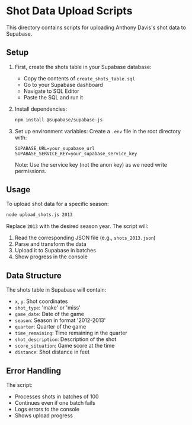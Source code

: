 # Shot Data Upload Scripts

This directory contains scripts for uploading Anthony Davis's shot data to Supabase.

## Setup

1. First, create the shots table in your Supabase database:
   - Copy the contents of `create_shots_table.sql`
   - Go to your Supabase dashboard
   - Navigate to SQL Editor
   - Paste the SQL and run it

2. Install dependencies:
   ```bash
   npm install @supabase/supabase-js
   ```

3. Set up environment variables:
   Create a `.env` file in the root directory with:
   ```
   SUPABASE_URL=your_supabase_url
   SUPABASE_SERVICE_KEY=your_supabase_service_key
   ```
   Note: Use the service key (not the anon key) as we need write permissions.

## Usage

To upload shot data for a specific season:

```bash
node upload_shots.js 2013
```

Replace `2013` with the desired season year. The script will:
1. Read the corresponding JSON file (e.g., `shots_2013.json`)
2. Parse and transform the data
3. Upload it to Supabase in batches
4. Show progress in the console

## Data Structure

The shots table in Supabase will contain:
- `x`, `y`: Shot coordinates
- `shot_type`: 'make' or 'miss'
- `game_date`: Date of the game
- `season`: Season in format '2012-2013'
- `quarter`: Quarter of the game
- `time_remaining`: Time remaining in the quarter
- `shot_description`: Description of the shot
- `score_situation`: Game score at the time
- `distance`: Shot distance in feet

## Error Handling

The script:
- Processes shots in batches of 100
- Continues even if one batch fails
- Logs errors to the console
- Shows upload progress 